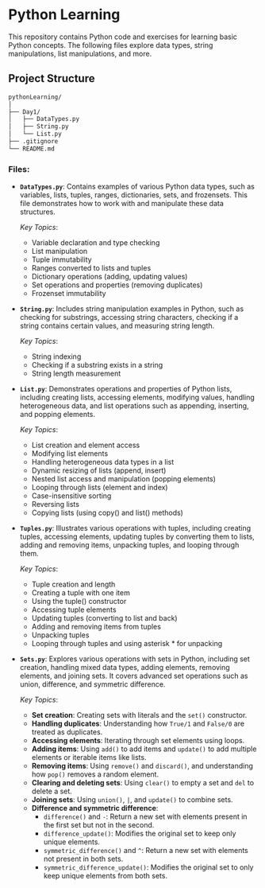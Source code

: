 # Python Learning

This repository contains Python code and exercises for learning basic Python concepts. The following files explore data types, string manipulations, list manipulations, and more.

## Project Structure

```bash
pythonLearning/
│
├── Day1/
│   ├── DataTypes.py
│   ├── String.py
│   └── List.py
├── .gitignore
└── README.md
```
### Files:

- **`DataTypes.py`**: Contains examples of various Python data types, such as variables, lists, tuples, ranges, dictionaries, sets, and frozensets. This file demonstrates how to work with and manipulate these data structures.

  *Key Topics*:
  - Variable declaration and type checking
  - List manipulation
  - Tuple immutability
  - Ranges converted to lists and tuples
  - Dictionary operations (adding, updating values)
  - Set operations and properties (removing duplicates)
  - Frozenset immutability

- **`String.py`**: Includes string manipulation examples in Python, such as checking for substrings, accessing string characters, checking if a string contains certain values, and measuring string length.

  *Key Topics*:
  - String indexing
  - Checking if a substring exists in a string
  - String length measurement

- **`List.py`**: Demonstrates operations and properties of Python lists, including creating lists, accessing elements, modifying values, handling heterogeneous data, and list operations such as appending, inserting, and popping elements.

  *Key Topics*:
  - List creation and element access
  - Modifying list elements
  - Handling heterogeneous data types in a list
  - Dynamic resizing of lists (append, insert)
  - Nested list access and manipulation (popping elements)
  - Looping through lists (element and index)
  - Case-insensitive sorting
  - Reversing lists
  - Copying lists (using copy() and list() methods)
    
- **`Tuples.py`**: Illustrates various operations with tuples, including creating tuples, accessing elements, updating tuples by converting them to lists, adding and removing items, unpacking tuples, and looping through them.

  *Key Topics*:
  - Tuple creation and length
  - Creating a tuple with one item
  - Using the tuple() constructor
  - Accessing tuple elements
  - Updating tuples (converting to list and back)
  - Adding and removing items from tuples
  - Unpacking tuples
  - Looping through tuples and using asterisk * for unpacking
    
- **`Sets.py`**: Explores various operations with sets in Python, including set creation, handling mixed data types, adding elements, removing elements, and joining sets. It covers advanced set operations such as union, difference, and symmetric difference.

  *Key Topics*:
  - **Set creation**: Creating sets with literals and the `set()` constructor.
  - **Handling duplicates**: Understanding how `True/1` and `False/0` are treated as duplicates.
  - **Accessing elements**: Iterating through set elements using loops.
  - **Adding items**: Using `add()` to add items and `update()` to add multiple elements or iterable items like lists.
  - **Removing items**: Using `remove()` and `discard()`, and understanding how `pop()` removes a random element.
  - **Clearing and deleting sets**: Using `clear()` to empty a set and `del` to delete a set.
  - **Joining sets**: Using `union()`, `|`, and `update()` to combine sets.
  - **Difference and symmetric difference**:
    - `difference()` and `-`: Return a new set with elements present in the first set but not in the second.
    - `difference_update()`: Modifies the original set to keep only unique elements.
    - `symmetric_difference()` and `^`: Return a new set with elements not present in both sets.
    - `symmetric_difference_update()`: Modifies the original set to only keep unique elements from both sets.


